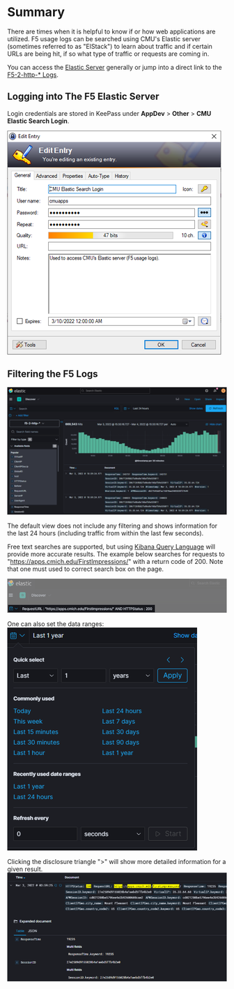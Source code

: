 # Summary
There are times when it is helpful to know if or how web applications are utilized.  F5 usage logs can be searched using CMU's Elastic server (sometimes referred to as "ElStack") to learn about traffic and if certain URLs are being hit, if so what type of traffic or requests are coming in.

You can access the [Elastic Server](https://it-el1-kib1:5601/app/home#/) generally or jump into a direct link to the [F5-2-http-* Logs](https://it-el1-kib1:5601/app/discover#/?_g=(filters:!())&_a=(columns:!(),filters:!(),index:dd424270-ed5d-11ea-9078-435507025d2b)).

## Logging into The F5 Elastic Server
Login credentials are stored in KeePass under **AppDev** > **Other** > **CMU Elastic Search Login**.

![image](uploads/44fe71a935d58edac69dc34778db5824/image.png)

<!--
![Main Page](uploads/e3d8b0240f3d034f6e0e7eb124e87454/image.png)

![Menu](uploads/827e167ad8f5c482abdb320de9431330/image.png)

![Select F5-2-http-*](uploads/ceb54def93c4767aa48ebbc0abd3cdd8/image.png)
-->

## Filtering the F5 Logs
![F5-2-http-* Default View](uploads/5422b31d2d6f51913868b850e5f83ef5/image.png)

The default view does not include any filtering and shows information for the last 24 hours (including traffic from within the last few seconds).

Free text searches are supported, but using [Kibana Query Language](https://www.elastic.co/guide/en/kibana/current/kuery-query.html#_boolean_queries) will provide more accurate results.  The example below searches for requests to "https://apps.cmich.edu/FirstImpressions/" with a return code of 200.  Note that one must used to correct search box on the page.  
<!--![Search](uploads/3a0dab5aa723c70e8454bce6cc837ced/image.png)-->
![image](uploads/0f6711a0900c2e54576b60992914aa21/image.png)

One can also set the data ranges:  
![Date Ranges](uploads/bbb3eeb685934ca1639604cc4a72901a/image.png)

Clicking the disclosure triangle ">" will show more detailed information for a given result.  
![image](uploads/03330d17a254d8661499a6189264909b/image.png)
